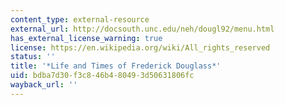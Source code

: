 ```yaml
---
content_type: external-resource
external_url: http://docsouth.unc.edu/neh/dougl92/menu.html
has_external_license_warning: true
license: https://en.wikipedia.org/wiki/All_rights_reserved
status: ''
title: '*Life and Times of Frederick Douglass*'
uid: bdba7d30-f3c8-46b4-8049-3d50631806fc
wayback_url: ''
---
```

